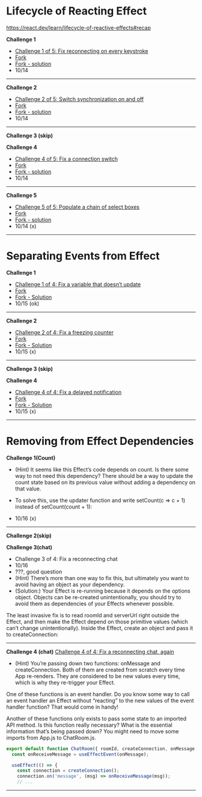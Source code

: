 # Lifecycle of Reacting Effect

https://react.dev/learn/lifecycle-of-reactive-effects#recap

**Challenge 1**

- [Challenge 1 of 5: Fix reconnecting on every keystroke](https://react.dev/learn/lifecycle-of-reactive-effects#fix-reconnecting-on-every-keystroke)
- [Fork]()
- [Fork - solution]()
- 10/14
<hr />

**Challenge 2**

- [Challenge 2 of 5: Switch synchronization on and off](https://react.dev/learn/lifecycle-of-reactive-effects#switch-synchronization-on-and-off)
- [Fork]()
- [Fork - solution]()
- 10/14

<hr />

**Challenge 3 (skip)**

**Challenge 4**

- [Challenge 4 of 5: Fix a connection switch ](https://react.dev/learn/lifecycle-of-reactive-effects#fix-a-connection-switch)
- [Fork]()
- [Fork - solution]()
- 10/14
<hr />

**Challenge 5**

- [Challenge 5 of 5: Populate a chain of select boxes](https://react.dev/learn/lifecycle-of-reactive-effects#populate-a-chain-of-select-boxes)
- [Fork]()
- [Fork - solution]()
- 10/14 (x)

<hr />

# Separating Events from Effect

**Challenge 1**

- [Challenge 1 of 4: Fix a variable that doesn’t update](https://react.dev/learn/separating-events-from-effects#fix-a-variable-that-doesnt-update)
- [Fork]()
- [Fork - Solution]()
- 10/15 (ok)
<hr />

**Challenge 2**

- [Challenge 2 of 4: Fix a freezing counter](https://react.dev/learn/separating-events-from-effects#fix-a-variable-that-doesnt-update)
- [Fork]()
- [Fork - Solution]()
- 10/15 (x)
<hr />

**Challenge 3 (skip)**

**Challenge 4**

- [Challenge 4 of 4: Fix a delayed notification](https://react.dev/learn/separating-events-from-effects#fix-a-delayed-notification)
- [Fork]()
- [Fork - Solution]()
- 10/15 (x)
<hr />

# Removing from Effect Dependencies

**Challenge 1(Count)**

- (Hint) It seems like this Effect’s code depends on count. Is there some way to not need this dependency? There should be a way to update the count state based on its previous value without adding a dependency on that value.

- To solve this, use the updater function and write setCount(c => c + 1) instead of setCount(count + 1):
- 10/16 (x)

<hr />

**Challenge 2(skip)**

**Challenge 3(chat)**

- Challenge 3 of 4: Fix a reconnecting chat
- 10/16
- ???, good question
- (Hint) There’s more than one way to fix this, but ultimately you want to avoid having an object as your dependency.
- (Solution:) Your Effect is re-running because it depends on the options object. Objects can be re-created unintentionally, you should try to avoid them as dependencies of your Effects whenever possible.

The least invasive fix is to read roomId and serverUrl right outside the Effect, and then make the Effect depend on those primitive values (which can’t change unintentionally). Inside the Effect, create an object and pass it to createConnection:

<hr />

**Challenge 4 (chat)**
[Challenge 4 of 4: Fix a reconnecting chat, again]()

- (Hint) You’re passing down two functions: onMessage and createConnection. Both of them are created from scratch every time App re-renders. They are considered to be new values every time, which is why they re-trigger your Effect.

One of these functions is an event handler. Do you know some way to call an event handler an Effect without “reacting” to the new values of the event handler function? That would come in handy!

Another of these functions only exists to pass some state to an imported API method. Is this function really necessary? What is the essential information that’s being passed down? You might need to move some imports from App.js to ChatRoom.js.

```js
export default function ChatRoom({ roomId, createConnection, onMessage }) {
  const onReceiveMessage = useEffectEvent(onMessage);

  useEffect(() => {
    const connection = createConnection();
    connection.on('message', (msg) => onReceiveMessage(msg));
    // ...
```

<hr />
